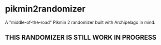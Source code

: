 # pikmin2randomizer
A "middle-of-the-road" Pikmin 2 randomizer built with Archipelago in mind.

## THIS RANDOMIZER IS STILL WORK IN PROGRESS
